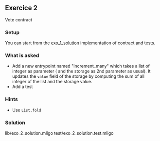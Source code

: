 ## Exercice 2

Vote contract 

### Setup
You can start from the [exo_1_solution](lib/exo_1_solution.mligo) implementation of contract and tests.

### What is asked

- Add a new entrypoint named "Increment_many" which takes a list of integer as parameter ( and the storage as 2nd parameter as usual). It updates the `value` field of the storage by computing the sum of all integer of the list and the storage value.
- Add a test 

### Hints
- Use `List.fold`

### Solution
lib/exo_2_solution.mligo
test/exo_2_solution.test.mligo
